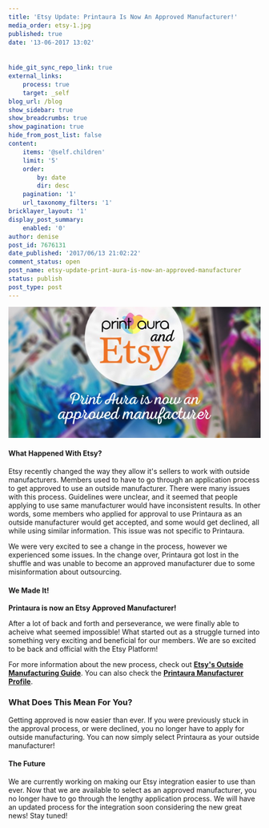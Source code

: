 ```yaml
---
title: 'Etsy Update: Printaura Is Now An Approved Manufacturer!'
media_order: etsy-1.jpg
published: true
date: '13-06-2017 13:02'


hide_git_sync_repo_link: true
external_links:
    process: true
    target: _self
blog_url: /blog
show_sidebar: true
show_breadcrumbs: true
show_pagination: true
hide_from_post_list: false
content:
    items: '@self.children'
    limit: '5'
    order:
        by: date
        dir: desc
    pagination: '1'
    url_taxonomy_filters: '1'
bricklayer_layout: '1'
display_post_summary:
    enabled: '0'
author: denise
post_id: 7676131
date_published: '2017/06/13 21:02:22'
comment_status: open
post_name: etsy-update-print-aura-is-now-an-approved-manufacturer
status: publish
post_type: post
---
```


[![](etsy-1.jpg)](/blog/e-commerce-tips/etsy-update-print-aura-is-now-an-approved-manufacturer)

<h4>What Happened With Etsy?</h4>

Etsy recently changed the way they allow it's sellers to work with outside manufacturers. Members used to have to go through an application process to get approved to use an outside manufacturer. There were many issues with this process. Guidelines were unclear, and it seemed that people applying to use same manufacturer would have inconsistent results. In other words, some members who applied for approval to use Printaura as an outside manufacturer would get accepted, and some would get declined, all while using similar information. This issue was not specific to Printaura. 

We were very excited to see a change in the process, however we experienced some issues. In the change over, Printaura got lost in the shuffle and was unable to become an approved manufacturer due to some misinformation about outsourcing.  

<h4>We Made It! </h4>

<strong>Printaura is now an Etsy Approved Manufacturer! </strong>

After a lot of back and forth and perseverance, we were finally able to acheive what seemed impossible! What started out as a struggle turned into something very exciting and beneficial for our members. We are so excited to be back and official with the Etsy Platform! 

For more information about the new process, check out <strong><a href="https://www.etsy.com/manufacturing/?ref=lgo" target="_blank">Etsy's Outside Manufacturing Guide</a></strong>. 
You can also check the <strong><a href="https://www.etsy.com/manufacturing/22094/?ref=seller_platform_hdr" target="_blank">Printaura Manufacturer Profile</a></strong>. 

<h3>What Does This Mean For You?</h3>

Getting approved is now easier than ever. If you were previously stuck in the approval process, or were declined, you no longer have to apply for outside manufacturing. You can now simply select Printaura as your outside manufacturer! 

<h4> The Future </h4>

We are currently working on making our Etsy integration easier to use than ever. Now that we are available to select as an approved manufacturer, you no longer have to go through the lengthy application process. We will have an updated process for the integration soon considering the new great news! Stay tuned! 